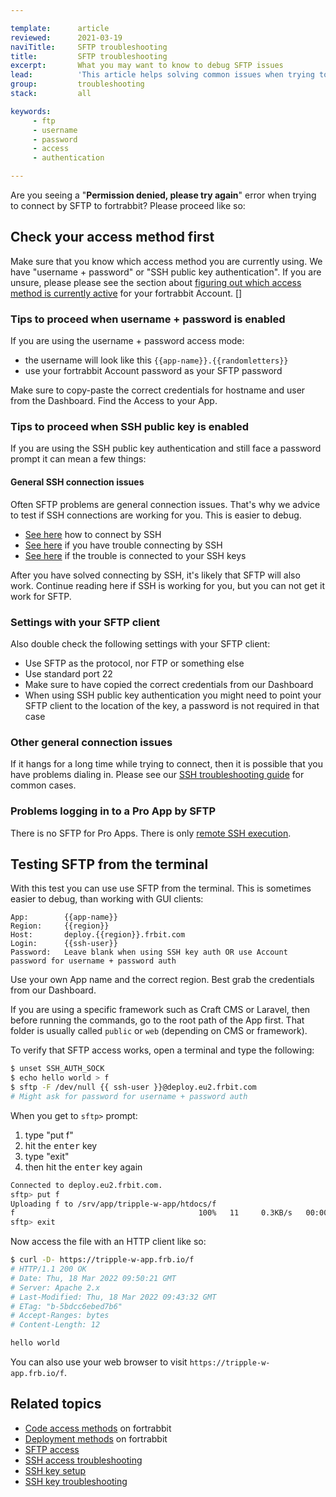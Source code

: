 ```yaml
---

template:      article
reviewed:      2021-03-19
naviTitle:     SFTP troubleshooting
title:         SFTP troubleshooting
excerpt:       What you may want to know to debug SFTP issues
lead:          'This article helps solving common issues when trying to connect by SFTP to on a Universal App hosted on fortrabbit.'
group:         troubleshooting
stack:         all

keywords:
     - ftp
     - username
     - password
     - access
     - authentication

---
```



Are you seeing a "**Permission denied, please try again**" error when trying to connect by SFTP to fortrabbit? Please proceed like so:

## Check your access method first

Make sure that you know which access method you are currently using. We have "username + password" or "SSH public key authentication". If you are unsure, please please see the section about [figuring out which access method is currently active](access-methods#toc-available-authentication-methods) for your fortrabbit Account.
[]

### Tips to proceed when username + password is enabled

If you are using the username + password access mode: 

* the username will look like this `{{app-name}}.{{randomletters}}`
* use your fortrabbit Account password as your SFTP password


Make sure to copy-paste the correct credentials for hostname and user from the Dashboard. Find the Access to your App.


### Tips to proceed when SSH public key is enabled

If you are using the SSH public key authentication and still face a password prompt it can mean a few things:

#### General SSH connection issues

Often SFTP problems are general connection issues. That's why we advice to test if SSH connections are working for you. This is easier to debug.

* [See here](ssh-uni) how to connect by SSH
* [See here](ssh-troubleshooting) if you have trouble connecting by SSH
* [See here](ssh-key-troubleshooting) if the trouble is connected to your SSH keys
 

After you have solved connecting by SSH, it's likely that SFTP will also work. Continue reading here if SSH is working for you, but you can not get it work for SFTP.

### Settings with your SFTP client

Also double check the following settings with your SFTP client:

* Use SFTP as the protocol, nor FTP or something else
* Use standard port 22
* Make sure to have copied the correct credentials from our Dashboard
* When using SSH public key authentication you might need to point your SFTP client to the location of the key, a password is not required in that case


### Other general connection issues

If it hangs for a long time while trying to connect, then it is possible that you have problems dialing in. Please see our [SSH troubleshooting guide](/ssh-troubleshooting#toc-general-connection-errors) for common cases.


### Problems logging in to a Pro App by SFTP

There is no SFTP for Pro Apps. There is only [remote SSH execution](/remote-ssh-execution-pro).


## Testing SFTP from the terminal

With this test you can use use SFTP from the terminal. This is sometimes easier to debug, than working with GUI clients:


```nohighlight
App:        {{app-name}}
Region:     {{region}}
Host:       deploy.{{region}}.frbit.com
Login:      {{ssh-user}}
Password:   Leave blank when using SSH key auth OR use Account password for username + password auth
```

Use your own App name and the correct region. Best grab the credentials from our Dashboard.

If you are using a specific framework such as Craft CMS or Laravel, then before running the commands, go to the root path of the App first. That folder is usually called `public` or `web` (depending on CMS or framework).

To verify that SFTP access works, open a terminal and type the following:

```bash
$ unset SSH_AUTH_SOCK
$ echo hello world > f
$ sftp -F /dev/null {{ ssh-user }}@deploy.eu2.frbit.com
# Might ask for password for username + password auth
```

When you get to `sftp>` prompt: 

1. type "put f"
2. hit the <kbd>enter</kbd> key
3. type "exit"
4. then hit the <kbd>enter</kbd> key again

```bash
Connected to deploy.eu2.frbit.com.
sftp> put f
Uploading f to /srv/app/tripple-w-app/htdocs/f
f                                         100%   11     0.3KB/s   00:00
sftp> exit
```

Now access the file with an HTTP client like so:

```bash
$ curl -D- https://tripple-w-app.frb.io/f
# HTTP/1.1 200 OK
# Date: Thu, 18 Mar 2022 09:50:21 GMT
# Server: Apache 2.x
# Last-Modified: Thu, 18 Mar 2022 09:43:32 GMT
# ETag: "b-5bdcc6ebed7b6"
# Accept-Ranges: bytes
# Content-Length: 12

hello world
```

You can also use your web browser to visit `https://tripple-w-app.frb.io/f`.


## Related topics

- [Code access methods](/access-methods) on fortrabbit
- [Deployment methods](/deployment-methods) on fortrabbit
- [SFTP access](/sftp-uni)
- [SSH access troubleshooting](/ssh-troubleshooting)
- [SSH key setup](ssh-keys)
- [SSH key troubleshooting](/ssh-key-troubleshooting)
